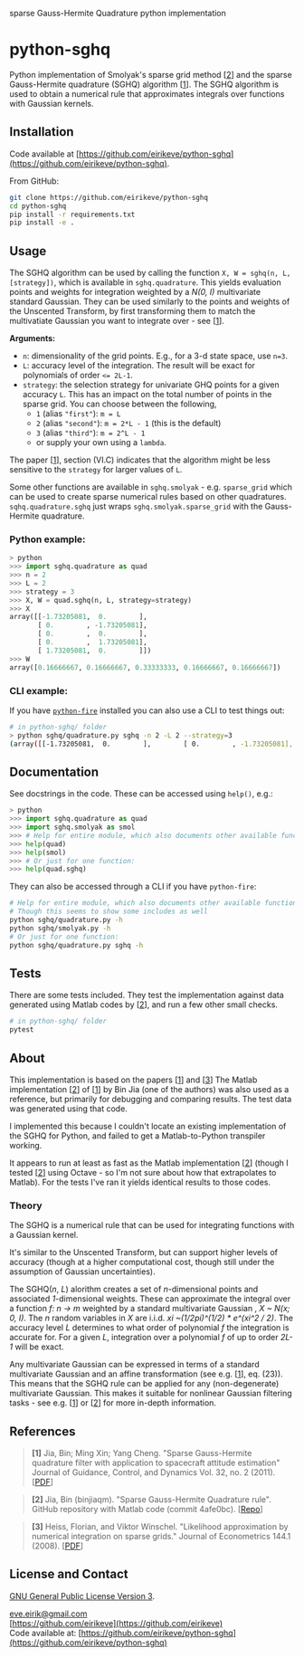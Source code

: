 sparse Gauss-Hermite Quadrature python implementation
# python-sghq

Python implementation of Smolyak's sparse grid method \[[2](#reference2)\] and the sparse Gauss-Hermite quadrature (SGHQ) algorithm \[[1](#reference1)\]. The SGHQ algorithm is used to obtain a numerical rule that approximates integrals over functions with Gaussian kernels.

## Installation
Code available at [https://github.com/eirikeve/python-sghq](https://github.com/eirikeve/python-sghq).

From GitHub:
```bash
git clone https://github.com/eirikeve/python-sghq
cd python-sghq
pip install -r requirements.txt
pip install -e .
```

## Usage
The SGHQ algorithm can be used by calling the function `X, W = sghq(n, L, [strategy])`, which is available in `sghq.quadrature`.
This yields evaluation points and weights for integration weighted by a _N(0, I)_ multivariate standard Gaussian.  They can be used similarly to the points and weights of the Unscented Transform, by first transforming them to match the multivatiate Gaussian you want to integrate over - see \[[1](#reference1)\].  

**Arguments:**  
- `n`: dimensionality of the grid points. E.g., for a 3-d state space, use `n=3`.
- `L`: accuracy level of the integration. The result will be exact for polynomials of order `<= 2L-1`.
- `strategy`: the selection strategy for univariate GHQ points for a given accuracy `L`. This has an impact on the total number of points in the sparse grid. You can choose between the following,
  - `1` (alias `"first"`): `m = L`
  - `2` (alias `"second"`): `m = 2*L - 1` (this is the default)
  - `3` (alias `"third"`):  `m = 2^L - 1` 
  -  or supply your own using a `lambda`.

The paper \[[1](#reference1)\], section (VI.C) indicates that the algorithm might be less sensitive to the `strategy` for larger values of `L`.


Some other functions are available in `sghq.smolyak` - e.g. `sparse_grid` which can be used to create sparse numerical rules based on other quadratures. `sqhq.quadrature.sghq` just wraps `sghq.smolyak.sparse_grid` with the Gauss-Hermite quadrature.


### Python example:

```python
> python
>>> import sghq.quadrature as quad
>>> n = 2
>>> L = 2
>>> strategy = 3
>>> X, W = quad.sghq(n, L, strategy=strategy)
>>> X
array([[-1.73205081,  0.        ],
       [ 0.        , -1.73205081],
       [ 0.        ,  0.        ],
       [ 0.        ,  1.73205081],
       [ 1.73205081,  0.        ]])
>>> W
array([0.16666667, 0.16666667, 0.33333333, 0.16666667, 0.16666667])
```

### CLI example:
If you have [`python-fire`](https://github.com/google/python-fire) installed you can also use a CLI to test things out:
```bash
# in python-sghq/ folder
> python sghq/quadrature.py sghq -n 2 -L 2 --strategy=3
(array([[-1.73205081,  0.        ],        [ 0.        , -1.73205081],        [ 0.        ,  0.        ],        [ 0.        ,  1.73205081],        [ 1.73205081,  0.        ]]), array([0.16666667, 0.16666667, 0.33333333, 0.16666667, 0.16666667]))
```

## Documentation 

See docstrings in the code.
These can be accessed using `help()`, e.g.:
```python
> python
>>> import sghq.quadrature as quad
>>> import sghq.smolyak as smol
>>> # Help for entire module, which also documents other available functions
>>> help(quad)
>>> help(smol)
>>> # Or just for one function:
>>> help(quad.sghq)
```

They can also be accessed through a CLI if you have `python-fire`:
```bash
# Help for entire module, which also documents other available functions
# Though this seems to show some includes as well
python sghq/quadrature.py -h
python sghq/smolyak.py -h
# Or just for one function:
python sghq/quadrature.py sghq -h
```

## Tests

There are some tests included. They test the implementation against data generated using Matlab codes by \[[2](#reference2)\], and run a few other small checks.
```bash
# in python-sghq/ folder
pytest
```

## About 

This implementation is based on the papers \[[1](#reference1)\] and \[[3](#reference3)\]
The Matlab implementation \[[2](#reference2)\] of \[[1](#reference1)\] by Bin Jia (one of the authors) was also used as a reference, but primarily for debugging and comparing results. The test data was generated using that code.

I implemented this because I couldn't locate an existing implementation of the SGHQ for Python, and failed to get a Matlab-to-Python transpiler working.

It appears to run at least as fast as the Matlab implementation \[[2](#reference2)\] (though I tested \[[2](#reference2)\] using Octave - so I'm not sure about how that extrapolates to Matlab). For the tests I've ran it yields identical results to those codes.

### Theory
The SGHQ is a numerical rule that can be used for integrating functions with a Gaussian kernel.

It's similar to the Unscented Transform, but can support higher levels of accuracy (though at a higher computational cost, though still under the assumption of Gaussian uncertainties).  

The SGHQ(_n_, _L_) alorithm creates a set of _n_-dimensional points and associated _1_-dimensional weights. These can approximate the integral over a function _f: n -> m_ weighted by a standard multivariate Gaussian , _X ~ N(x; 0, I)_. The _n_ random variables in _X_ are i.i.d. _xi ~(1/2pi)^(1/2) * e^(xi^2 / 2)_. The accuracy level _L_ determines to what order of polynomial _f_ the integration is accurate for. For a given _L_, integration over a polynomial _f_ of up to order _2L-1_ will be exact.  


Any multivariate Gaussian can be expressed in terms of a standard multivariate Gaussian  and an affine transformation (see e.g. \[[1](#reference1)\], eq. (23)). This means that the SGHQ rule can be applied for any (non-degenerate) multivariate Gaussian. This makes it suitable for nonlinear Gaussian filtering tasks - see e.g. \[[1](#reference1)\] or \[[2](#reference1)\] for more in-depth information.

## References

> **[1]** <a name="reference1"></a> Jia, Bin; Ming Xin; Yang Cheng. "Sparse Gauss-Hermite quadrature filter with application to spacecraft attitude estimation" Journal of Guidance, Control, and Dynamics Vol. 32, no. 2 (2011). \[[PDF](https://www.researchgate.net/publication/258837425_Sparse_Gauss-Hermite_Quadrature_Filter_with_Application_to_Spacecraft_Attitude_Estimation)\]

> **[2]**  <a name="reference2"></a> Jia, Bin (binjiaqm). "Sparse Gauss-Hermite Quadrature rule". GitHub repository with Matlab code (commit 4afe0bc). \[[Repo](https://github.com/binjiaqm/sparse-Gauss-Hermite-quadrature-rule)\]


> **[3]** <a name="reference3"></a> Heiss, Florian, and Viktor Winschel. "Likelihood approximation by numerical integration on sparse grids." Journal of Econometrics 144.1 (2008). \[[PDF](https://hal.archives-ouvertes.fr/hal-00501810/)\]
 
## License and Contact

[GNU General Public License Version 3](LICENSE).

[eve.eirik@gmail.com](mailto:eve.eirik@gmail.com)  
[https://github.com/eirikeve](https://github.com/eirikeve)  
Code available at: [https://github.com/eirikeve/python-sghq](https://github.com/eirikeve/python-sghq)  
